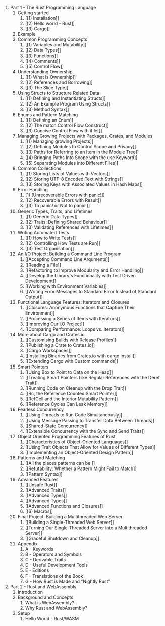 1)  Part 1 - The Rust Programming Language
	1) Getting started
		1) [[1) Installation]]
		2) [[2) Hello world - Rust]]
		3) [[3) Cargo]]
	2) Example
	3) Common Programming Concepts
		1) [[1) Variables and Mutability]]
		2) [[2) Data Types]]
		3) [[3) Functions]]
		4) [[4) Comments]]
		5) [[5) Control Flow]]
	4) Understanding Ownership
		1) [[1) What is Ownership]]
		2) [[2) References and Borrowing]]
		3) [[3) The Slice Type]]
	5) Using Structs to Structure Related Data
		1) [[1) Defining and Instantiating Structs]]
		2) [[2) An Example Program Using Structs]]
		3) [[3) Method Syntax]]
	6) Enums and Pattern Matching
		1) [[1) Defining an Enum]]
		2) [[2) The match Control Flow Construct]]
		3) [[3) Concise Control Flow with if let]]
	7) Managing Growing Projects with Packages, Crates, and Modules
		1) [[1) Managing growing Projects]]
		2) [[2) Defining Modules to Control Scope and Privacy]]
		3) [[3) Paths for Referring to an Item in the Module Tree]]
		4) [[4) Bringing Paths Into Scope with the use Keyword]]
		5) [[5) Separating Modules into Different Files]]
	8) Common Collections
		1) [[1) Storing Lists of Values with Vectors]]
		2) [[2) Storing UTF-8 Encoded Text with Strings]]
		3) [[3) Storing Keys with Associated Values in Hash Maps]]
	9) Error Handling
		1) [1) [Unrecoverable Errors with panic!]]
		2) [[2) Recoverable Errors with Result]]
		3) [[3) To panic! or Not to panic!]]
	10) Generic Types, Traits, and Lifetimes
		1) [[1) Generic Data Types]]
		2) [[2) Traits: Defining Shared Behaviour]]
		3) [[3) Validating References with Lifetimes]]
	11) Writing Automated Tests
		1) [[1) How to Write Tests]]
		2) [[2) Controlling How Tests are Run]]
		3) [[3) Test Organisation]]
	12) An I/O Project: Building a Command Line Program
		1) [[Accepting Command Line Arguments]]
		2) [[Reading a File]]
		3) [[Refactoring to Improve Modularity and Error Handling]]
		4) [[Develop the Library's Functionality with Test Driven Development]]
		5) [[Working with Environment Variables]]
		6) [[Writing Error Messages to Standard Error Instead of Standard Output]]
	13) Functional Language Features: Iterators and Closures
		1) [[Closures: Anonymous Functions that Capture Their Environment]]
		2) [[Processing a Series of Items with Iterators]]
		3) [[Improving Our I.O Project]]
		4) [[Comparing Performance: Loops vs. Iterators]]
	14) More about Cargo and Crates.io
		1) [[Customising Builds with Release Profiles]]
		2) [[Publishing a Crate to Crates.io]]
		3) [[Cargo Workspaces]]
		4) [[Installing Binaries from Crates.io with cargo install]]
		5) [[Extending Cargo with Custom commands]]
	15) Smart Pointers
		1) [[Using Box<T> to Point to Data on the Heap]]
		2) [[Treating Smart Pointers Like Regular References with the Deref Trait]]
		3) [[Running Code on Cleanup with the Drop Trait]]
		4) [[Rc<T>, the Reference Counted Smart Pointer]]
		5) [[RefCell<T> and the Interior Mutability Pattern]]
		6) [[Reference Cycles Can Leak Memory]]
	16) Fearless Concurrency
		1) [[Using Threads to Run Code Simultaneously]]
		2) [[Using Message Passing to Transfer Data Between Threads]]
		3) [[Shared-State Concurrency]]
		4) [[Extensible Concurrency with the Sync and Send Traits]]
	17) Object Oriented Programming Features of Rust
		1) [[Characteristics of Object-Oriented Languages]]
		2) [[Using Trait Objects That Allow for Values of Different Types]]
		3) [[Implementing an Object-Oriented Design Pattern]]
	18) Patterns and Matching
		1) [[All the places patterns can be ]]
		2) [[Refutability: Whether a Pattern Might Fail to Match]]
		3) [[Pattern Syntax]]
	19) Advanced Features
		1) [[Unsafe Rust]]
		2) [[Advanced Traits]]
		3) [[Advanced Types]]
		4) [[Advanced Types]]
		5) [[Advanced Functions and Closures]]
		6) [[6) Macros]]
	20) Final Project: Building a Multithreaded Web Server
		1) [[Building a Single-Threaded Web Server]]
		2) [[Turning Our Single-Threaded Server into a Multithreaded Server]]
		3) [[Graceful Shutdown and Cleanup]]
	21) Appendix
		1) A - Keywords
		2) B - Operators and Symbols
		3) C - Derivable Traits
		4) D - Useful Development Tools
		5) E - Editions
		6) F - Translations of the Book
		7) G - How Rust is Made and "Nightly Rust"
2) Part 2 - Rust and WebAssembly
	1) Introduction
	2) Background and Concepts
		1) What is WebAssembly?
		2) Why Rust and WebAssembly?
	3) Setup
		1) Hello World - Rust/WASM